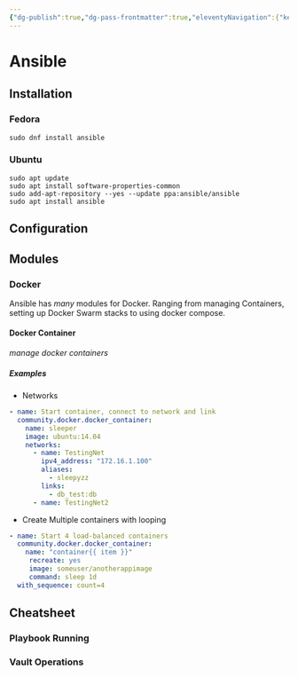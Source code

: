 ```yaml
---
{"dg-publish":true,"dg-pass-frontmatter":true,"eleventyNavigation":{"key":"Ansible","parent":"Infrastructure As Code"},"permalink":"/tech-notes/dev-ops/infrastructure-as-code/ansible/","dgHomeLink":true,"dgPassFrontmatter":true}
---
```



# Ansible

## Installation

### Fedora

`sudo dnf install ansible`

### Ubuntu

```shell
sudo apt update 
sudo apt install software-properties-common 
sudo add-apt-repository --yes --update ppa:ansible/ansible 
sudo apt install ansible
```


## Configuration

## Modules
### Docker
Ansible has _many_ modules for Docker. Ranging from managing Containers, setting up Docker Swarm stacks to using docker compose.

#### Docker Container 
_manage docker containers_

##### Examples
- Networks
```yaml
- name: Start container, connect to network and link
  community.docker.docker_container:
    name: sleeper
    image: ubuntu:14.04
    networks:
      - name: TestingNet
        ipv4_address: "172.16.1.100"
        aliases:
          - sleepyzz
        links:
          - db_test:db
      - name: TestingNet2
```
- Create Multiple containers with looping
```yaml
- name: Start 4 load-balanced containers
  community.docker.docker_container:
    name: "container{{ item }}"
	 recreate: yes
	 image: someuser/anotherappimage
	 command: sleep 1d
  with_sequence: count=4  
```



## Cheatsheet
### Playbook Running

### Vault Operations



